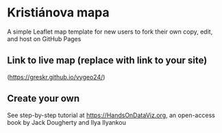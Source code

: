 # Kristiánova mapa
A simple Leaflet map template for new users to fork their own copy, edit, and host on GitHub Pages

## Link to live map (replace with link to your site)
(https://greskr.github.io/vygeo24/)

## Create your own
See step-by-step tutorial at https://HandsOnDataViz.org, an open-access book by Jack Dougherty and Ilya Ilyankou
